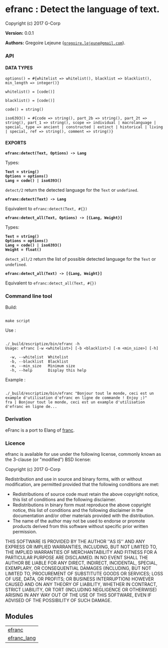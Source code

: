 

# efranc : Detect the language of text. #

Copyright (c) 2017 G-Corp

__Version:__ 0.0.1

__Authors:__ Gregoire Lejeune ([`gregoire.lejeune@gmail.com`](mailto:gregoire.lejeune@gmail.com)).


### API ###


#### DATA TYPES ####

`options() = #{whitelist => whitelist(), blacklist => blacklist(), min_length => integer()}`

`whitelist() = [code()]`

`blacklist() = [code()]`

`code() = string()`

`iso6393() = #{code => string(), part_2b => string(), part_2t => string(), part_1 => string(), scope => individual | macrolanguage | special, type => ancient | constructed | extinct | historical | living | special, ref => string(), comment => string()}`


#### EXPORTS ####

__`efranc:detect(Text, Options) -> Lang`__

Types:

__`Text = string()`<br />`Options = options()`<br />`Lang = code() | iso6393()`__

`detect/2` return the detected language for the `Text` or `undefined`.

__`efranc:detect(Text) -> Lang`__

Equivalent to `efranc:detect(Text, #{})`

__`efranc:detect_all(Text, Options) -> [{Lang, Weight}]`__

Types:

__`Text = string()`<br />`Options = options()`<br />`Lang = code() | iso6393()`<br />`Weight = float()`__

`detect_all/2` return the list of possible detected language for the `Text` or `undefined`.

__`efranc:detect_all(Text) -> [{Lang, Weight}]`__

Equivalent to `efranc:detect_all(Text, #{})`


### Command line tool ###

Build:

```

make script

```

Use :

```

./_build/escriptize/bin/efranc -h
Usage: efranc [-w <whitelist>] [-b <blacklist>] [-m <min_size>] [-h]

  -w, --whitelist  Whitelist
  -b, --blacklist  Blacklist
  -m, --min_size   Minimum size
  -h, --help       Display this help

```

Example :

```

./_build/escriptize/bin/efranc "Bonjour tout le monde, ceci est un example d'utilisation d'efranc en ligne de commande ! Enjoy ;)"
fra | Bonjour tout le monde, ceci est un example d'utilisation d'efranc en ligne de...

```


### Derivation ###

eFranc is a port to Elang of [franc](https://github.com/wooorm/franc).


### Licence ###

efranc is available for use under the following license, commonly known as the 3-clause (or "modified") BSD license:

Copyright (c) 2017 G-Corp<br />

Redistribution and use in source and binary forms, with or without modification, are permitted provided that the following conditions are met:

* Redistributions of source code must retain the above copyright notice, this list of conditions and the following disclaimer.
* Redistributions in binary form must reproduce the above copyright notice, this list of conditions and the following disclaimer in the documentation and/or other materials provided with the distribution.
* The name of the author may not be used to endorse or promote products derived from this software without specific prior written permission.



THIS SOFTWARE IS PROVIDED BY THE AUTHOR ''AS IS'' AND ANY EXPRESS OR IMPLIED WARRANTIES, INCLUDING, BUT NOT LIMITED TO, THE IMPLIED WARRANTIES OF MERCHANTABILITY AND FITNESS FOR A PARTICULAR PURPOSE ARE DISCLAIMED. IN NO EVENT SHALL THE AUTHOR BE LIABLE FOR ANY DIRECT, INDIRECT, INCIDENTAL, SPECIAL, EXEMPLARY, OR CONSEQUENTIAL DAMAGES (INCLUDING, BUT NOT LIMITED TO, PROCUREMENT OF SUBSTITUTE GOODS OR SERVICES; LOSS OF USE, DATA, OR PROFITS; OR BUSINESS INTERRUPTION) HOWEVER CAUSED AND ON ANY THEORY OF LIABILITY, WHETHER IN CONTRACT, STRICT LIABILITY, OR TORT (INCLUDING NEGLIGENCE OR OTHERWISE) ARISING IN ANY WAY OUT OF THE USE OF THIS SOFTWARE, EVEN IF ADVISED OF THE POSSIBILITY OF SUCH DAMAGE.


## Modules ##


<table width="100%" border="0" summary="list of modules">
<tr><td><a href="https://github.com/G-Corp/efranc/blob/master/doc/efranc.md" class="module">efranc</a></td></tr>
<tr><td><a href="https://github.com/G-Corp/efranc/blob/master/doc/efranc_lang.md" class="module">efranc_lang</a></td></tr></table>

